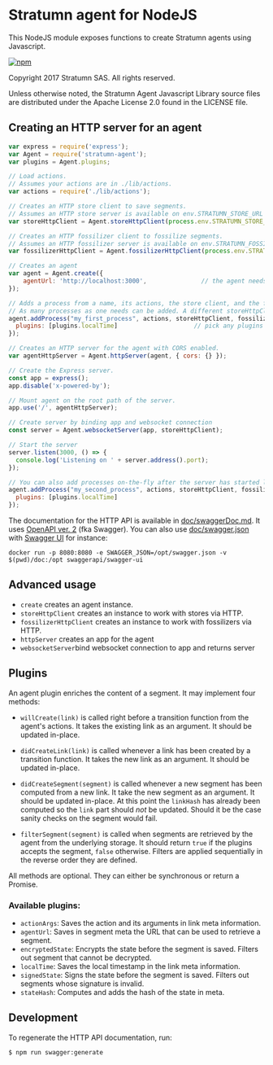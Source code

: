 # Stratumn agent for NodeJS

This NodeJS module exposes functions to create Stratumn agents using Javascript.

[![npm](https://img.shields.io/npm/v/stratumn-agent.svg)](https://www.npmjs.com/package/stratumn-agent)

Copyright 2017 Stratumn SAS. All rights reserved.

Unless otherwise noted, the Stratumn Agent Javascript Library source files are distributed under the Apache License 2.0 found in the LICENSE file.

## Creating an HTTP server for an agent

```javascript
var express = require('express');
var Agent = require('stratumn-agent');
var plugins = Agent.plugins;

// Load actions.
// Assumes your actions are in ./lib/actions.
var actions = require('./lib/actions');

// Creates an HTTP store client to save segments.
// Assumes an HTTP store server is available on env.STRATUMN_STORE_URL or http://store:5000.
var storeHttpClient = Agent.storeHttpClient(process.env.STRATUMN_STORE_URL || 'http://store:5000');

// Creates an HTTP fossilizer client to fossilize segments.
// Assumes an HTTP fossilizer server is available on env.STRATUMN_FOSSILIZER_URL or http://fossilizer:6000.
var fossilizerHttpClient = Agent.fossilizerHttpClient(process.env.STRATUMN_FOSSILIZER_URL || 'http://fossilizer:6000');

// Creates an agent
var agent = Agent.create({
    agentUrl: 'http://localhost:3000',               // the agent needs to know its root URL,·
});

// Adds a process from a name, its actions, the store client, and the fossilizer client.
// As many processes as one needs can be added. A different storeHttpClient and fossilizerHttpClient may be used.
agent.addProcess("my_first_process", actions, storeHttpClient, fossilizerHttpClient, {
  plugins: [plugins.localTime]                     // pick any plugins from src/plugins or develop your own - order matters
});

// Creates an HTTP server for the agent with CORS enabled.
var agentHttpServer = Agent.httpServer(agent, { cors: {} });

// Create the Express server.
const app = express();
app.disable('x-powered-by');

// Mount agent on the root path of the server.
app.use('/', agentHttpServer);

// Create server by binding app and websocket connection
const server = Agent.websocketServer(app, storeHttpClient);

// Start the server
server.listen(3000, () => {
  console.log('Listening on ' + server.address().port);
});

// You can also add processes on-the-fly after the server has started listening
agent.addProcess("my_second_process", actions, storeHttpClient, fossilizerHttpClient, {
  plugins: [plugins.localTime]
});
```

The documentation for the HTTP API is available in [doc/swaggerDoc.md](doc/swaggerDoc.md). It uses [OpenAPI ver. 2](https://github.com/OAI/OpenAPI-Specification/blob/master/versions/2.0.md) (fka Swagger). You can also use [doc/swagger.json](doc/swagger.json) with [Swagger UI](https://swagger.io/swagger-ui/) for instance:

```
docker run -p 8080:8080 -e SWAGGER_JSON=/opt/swagger.json -v $(pwd)/doc:/opt swaggerapi/swagger-ui
```

## Advanced usage

- `create` creates an agent instance.
- `storeHttpClient` creates an instance to work with stores via HTTP.
- `fossilizerHttpClient` creates an instance to work with fossilizers via HTTP.
- `httpServer` creates an app for the agent
- `websocketServer`bind websocket connection to app and returns server

## Plugins

An agent plugin enriches the content of a segment. It may implement four methods:

- `willCreate(link)`
is called right before a transition function from the agent's actions. It takes the existing link as an argument. It should be updated in-place.

- `didCreateLink(link)`
is called whenever a link has been created by a transition function. It takes the new link as an argument. It should be updated in-place.

- `didCreateSegment(segment)`
is called whenever a new segment has been computed from a new link. It take the new segment as an argument. It should be updated in-place. At this point the `linkHash` has already been computed so the `link` part should *not* be updated. Should it be the case sanity checks on the segment would fail.

- `filterSegment(segment)`
is called when segments are retrieved by the agent from the underlying storage. It should return `true` if the plugins accepts the segment, `false` otherwise.
Filters are applied sequentially in the reverse order they are defined.

All methods are optional. They can either be synchronous or return a Promise.

### Available plugins:

- `actionArgs`: Saves the action and its arguments in link meta information.
- `agentUrl`: Saves in segment meta the URL that can be used to retrieve a segment.
- `encryptedState`: Encrypts the state before the segment is saved. Filters out segment that cannot be decrypted.
- `localTime`: Saves the local timestamp in the link meta information.
- `signedState`: Signs the state before the segment is saved. Filters out segments whose signature is invalid.
- `stateHash`: Computes and adds the hash of the state in meta.

## Development

To regenerate the HTTP API documentation, run:

```
$ npm run swagger:generate
```
